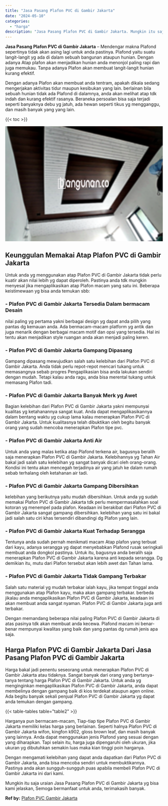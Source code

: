```yaml
---
title: "Jasa Pasang Plafon PVC di Gambir Jakarta"
date: "2024-05-10"
categories: 
  - "harga"
description: "Jasa Pasang Plafon PVC di Gambir Jakarta. Mungkin itu saja uraian Jasa Pasang Plafon PVC di Gambir Jakarta yg bisa kami jelaskan, Semoga bermanfaat untuk and..."
---
```


**Jasa Pasang Plafon PVC di Gambir Jakarta** – Mendengar makna Plafond sepertinya tidak akan asing lagi untuk anda pastinya. Plafond yaitu suatu langit-langit yg ada di dalam sebuah bangunan ataupun hunian. Dengan adanya Atap plafon akan menjadikan hunian anda menonjol paling rapi dan juga memukau. Tanpa adanya Plafon akan membuat langit-langit hunian kurang efektif.

Dengan adanya Plafon akan membuat anda tentram, apakah dikala sedang mengerjakan aktivitas tidur maupun kesibukan yang lain. berlainan bila sebuah hunian tidak ada Plafond di dalamnya, anda akan melihat atap tdk indah dan kurang efektif rasanya. Beraneka persoalan bisa saja terjadi seperti banyaknya debu yg jatuh, ada hewan seperti tikus yg mengganggu, dan masih banyak yang yang lain.

{{< toc >}}

![Jasa Pasang Plafon PVC di Gambir Jakarta](/images/flafond-pvc-murah05.png)

## Keunggulan Memakai Atap Plafon PVC di Gambir Jakarta

Untuk anda yg menggunakan atap Plafon PVC di Gambir Jakarta tidak perlu kuatir akan nilai lebih yg dapat diperoleh. Pastinya anda tdk mungkin menyesal jika mengaplikasikan atap Plafon macam yang satu ini. Beberapa keistimewaan yg bisa anda temukan sbb:

### \- Plafon PVC di Gambir Jakarta Tersedia Dalam bermacam Desain

nilai paling yg pertama yakni berbagai design yg dapat anda pilih yang pantas dg kemauan anda. Ada bermacam-macam platform yg antik dan juga menarik dengan berbagai macam motif dan opsi yang tersedia. Hal ini tentu akan menjadikan style ruangan anda akan menjadi paling keren.

### \- Plafon PVC di Gambir Jakarta Gampang Dipasang

Gampang dipasang mewujudkan salah satu kelebihan dari Plafon PVC di Gambir Jakarta. Anda tidak perlu repot-repot mencari tukang untuk memasangnya sebab progres Pengaplikasian bisa anda lakukan sendiri dengan mudah. Tetapi kalau anda ragu, anda bisa merental tukang untuk memasang Plafon tadi.

### \- Plafon PVC di Gambir Jakarta Banyak Merk yg Awet

Bagian kelebihan dari Plafon PVC di Gambir Jakarta yakni mempunyai kualitas yg ketahanannya sangat kuat. Anda dapat mengaplikasikannya dalam bentang waktu yg cukup lama kalau menerapkan Plafon PVC di Gambir Jakarta. Untuk kualitasnya telah dibuktikan oleh begitu banyak orang yang sudah mencoba menerapkan Plafon tipe pvc.

### \- Plafon PVC di Gambir Jakarta Anti Air

Untuk anda yang malas ketika atap Plafond terkena air, bagusnya beralih saja menerapkan Plafon PVC di Gambir Jakarta. Kelebihannya yg Tahan Air bakal jadi salah satu kelebihan yg sangat banyak dicari oleh orang-orang. Kondisi ini tentu akan mencegah terjadinya air yang jatuh ke dalam rumah sebab terhalang oleh ketahanan air tadi.

### \- Plafon PVC di Gambir Jakarta Gampang Dibersihkan

kelebihan yang berikutnya yaitu mudah dibersihkan. Untuk anda yg sudah memakai Plafon PVC di Gambir Jakarta tdk perlu mempermasalahkan soal kotoran yg menempel pada plafon. Keadaan ini berakibat dari Plafon PVC di Gambir Jakarta sangat gampang dibersihkan. kelebihan yang satu ini bakal jadi salah satu ciri khas tersendiri dibandingi dg Plafon yang lain.

### \- Plafon PVC di Gambir Jakarta Kuat Terhadap Serangga

Tentunya anda sudah pernah menikmati macam Atap plafon yang terbuat dari kayu, adanya serangga yg dapat menyebabkan Plafond rusak seringkali membuat anda dongkol pastinya. Untuk itu, bagusnya anda beralih saja menerapkan Plafon PVC di Gambir Jakarta karena anti kepada serangga. Dg demikian itu, mutu dari Plafon tersebut akan lebih awet dan Tahan lama.

### \- Plafon PVC di Gambir Jakarta Tidak Gampang Terbakar

Salah satu material yg mudah terbakar ialah kayu, jika tempat tinggal anda menggunakan atap Plafon kayu, maka akan gampang terbakar. berbeda jikalau anda mengaplikasikan Plafon PVC di Gambir Jakarta, keadaan ini akan membuat anda sangat nyaman. Plafon PVC di Gambir Jakarta juga anti terbakar.

Dengan memandang beberapa nilai paling Plafon PVC di Gambir Jakarta di atas pasinya tdk akan membuat anda kecewa. Plafond macam ini benar-benar mempunyai kwalitas yang baik dan yang pantas dg rumah jenis apa saja.

## Harga Plafon PVC di Gambir Jakarta Dari Jasa Pasang Plafon PVC di Gambir Jakarta

Harga bakal jadi penentu seseorang untuk menerapkan Plafon PVC di Gambir Jakarta atau tidaknya. Sangat banyak dari orang yang bertanya-tanya tentang harga Plafon PVC di Gambir Jakarta. Untuk anda yg menginginkan mengaplikasikan Plafon PVC di Gambir Jakarta, anda dapat membelinya dengan gampang baik di kios terdekat ataupun agen online. Ada begitu banyak sekali penjual Plafon PVC di Gambir Jakarta yg dapat anda temukan dengan gampang.

{{< table-tables table="table2" >}}

Harganya pun bermacam-macam, Tiap-tiap tipe Plafon PVC di Gambir Jakarta memiliki kelas harga yang berlainan. Seperti halnya Plafon PVC di Gambir Jakarta wifon, kingfon k902, gloss brown leaf, dan masih banyak yang lainnya. Anda dapat menggunakan jenis Plafond yang sesuai dengan yang diharapkan. Tapi selain itu, harga juga dipengaruhi oleh ukuran, jika ukuran yg dibutuhkan semakin luas maka kian tinggi poin harganya.

Dengan mengamati kelebihan yang dapat anda dapatkan dari Plafon PVC di Gambir Jakarta, anda bisa mencoba sendiri untuk membuktikannya. Pastinya anda akan sungguh-sungguh puas apabila membeli Plafon PVC di Gambir Jakarta ini dari kami.

Mungkin itu saja uraian Jasa Pasang Plafon PVC di Gambir Jakarta yg bisa kami jelaskan, Semoga bermanfaat untuk anda, terimakasih banyak.

**Ref by:** [Plafon PVC Gambir Jakarta](https://id.wikipedia.org/wiki/Plafon)
